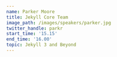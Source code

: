 ```yaml
---
name: Parker Moore
title: Jekyll Core Team
image_path: /images/speakers/parker.jpg
twitter_handle: parkr
start_time: '15.15'
end_time: '16.00'
topic: Jekyll 3 and Beyond
---
```

